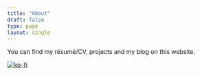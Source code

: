 ```yaml
---
title: "About"
draft: false
type: page
layout: single
---
```


You can find my résumé/CV, projects and my blog on this website.

[![ko-fi](https://www.ko-fi.com/img/githubbutton_sm.svg)](https://ko-fi.com/T6T2105I3)

